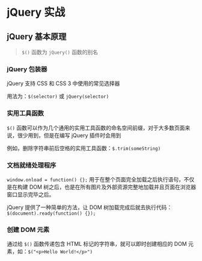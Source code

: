 # jQuery 实战

## jQuery 基本原理

> `$()` 函数为 `jQuery()` 函数的别名

### jQuery 包装器

jQuery 支持 CSS 和 CSS 3 中使用的常见选择器

用法为：`$(selector)` 或 `jQuery(selector)`

### 实用工具函数

`$()` 函数可以作为几个通用的实用工具函数的命名空间前缀，对于大多数页面来说，很少用到，但是在编写 jQuery 插件时会用到

例如，删除字符串前后空格的实用工具函数：`$.trim(someString)`

### 文档就绪处理程序

`window.onload = function() {};` 用于在整个页面完全加载之后执行语句，不仅是在构建 DOM 树之后，也是在所有图片及外部资源完整地加载并且页面在浏览器窗口显示完毕之后。

jQuery 提供了一种简单的方法，让 DOM 树加载完成后就去执行代码：`$(document).ready(function() {});`

### 创建 DOM 元素

通过给 `$()` 函数传递包含 HTML 标记的字符串，就可以即时创建相应的 DOM 元素，如：`$("<p>Hello World!</p>")`